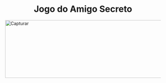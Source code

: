 <h1 align="center"> Jogo do Amigo Secreto </h1>

<img width="960" height="187" alt="Capturar" src="https://github.com/user-attachments/assets/c34f44bb-ade8-420e-afe2-ec8ba67a619d" />


